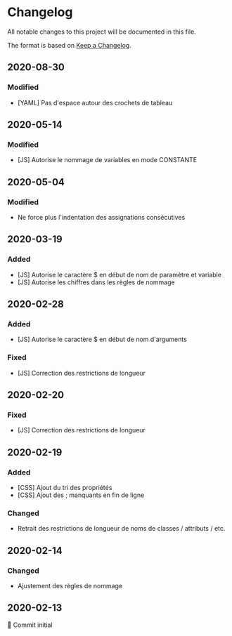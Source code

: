 # Changelog
All notable changes to this project will be documented in this file.

The format is based on [Keep a Changelog](https://keepachangelog.com/en/1.0.0/).

## 2020-08-30
### Modified
- [YAML] Pas d'espace autour des crochets de tableau

## 2020-05-14
### Modified
- [JS] Autorise le nommage de variables en mode CONSTANTE

## 2020-05-04
### Modified
- Ne force plus l'indentation des assignations consécutives

## 2020-03-19
### Added
- [JS] Autorise le caractère $ en début de nom de paramètre et variable
- [JS] Autorise les chiffres dans les règles de nommage

## 2020-02-28
### Added
- [JS] Autorise le caractère $ en début de nom d'arguments

### Fixed
- [JS] Correction des restrictions de longueur

## 2020-02-20
### Fixed
- [JS] Correction des restrictions de longueur

## 2020-02-19
### Added
- [CSS] Ajout du tri des propriétés
- [CSS] Ajout des ; manquants en fin de ligne

### Changed
- Retrait des restrictions de longueur de noms de classes / attributs / etc.

## 2020-02-14
### Changed
- Ajustement des règles de nommage

## 2020-02-13
🎉 Commit initial
